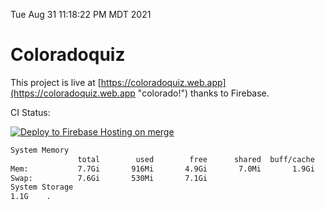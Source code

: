 Tue Aug 31 11:18:22 PM MDT 2021

# Coloradoquiz


This project is live at [https://coloradoquiz.web.app](https://coloradoquiz.web.app "colorado!") thanks to Firebase.

CI Status: 

[![Deploy to Firebase Hosting on merge](https://github.com/teamkushal/coloradoquiz/actions/workflows/firebase-hosting-merge.yml/badge.svg)](https://github.com/teamkushal/coloradoquiz/actions/workflows/firebase-hosting-merge.yml)

```bash
System Memory
               total        used        free      shared  buff/cache   available
Mem:           7.7Gi       916Mi       4.9Gi       7.0Mi       1.9Gi       6.5Gi
Swap:          7.6Gi       530Mi       7.1Gi
System Storage
1.1G	.
```
```bash
